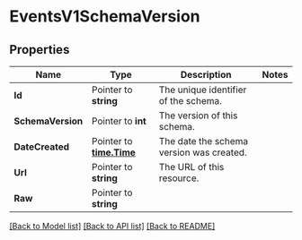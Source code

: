 # EventsV1SchemaVersion

## Properties

Name | Type | Description | Notes
------------ | ------------- | ------------- | -------------
**Id** | Pointer to **string** | The unique identifier of the schema. |
**SchemaVersion** | Pointer to **int** | The version of this schema. |
**DateCreated** | Pointer to [**time.Time**](time.Time.md) | The date the schema version was created. |
**Url** | Pointer to **string** | The URL of this resource. |
**Raw** | Pointer to **string** |  |

[[Back to Model list]](../README.md#documentation-for-models) [[Back to API list]](../README.md#documentation-for-api-endpoints) [[Back to README]](../README.md)


